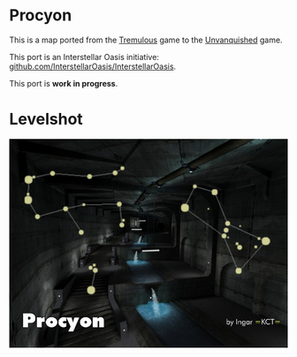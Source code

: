Procyon
=======

This is a map ported from the [Tremulous](https://tremulous.net) game to the [Unvanquished](https://unvanquished.net) game.

This port is an Interstellar Oasis initiative: [github.com/InterstellarOasis/InterstellarOasis](https://github.com/InterstellarOasis/InterstellarOasis).

This port is **work in progress**.


# Levelshot

![Levelshot](meta/procyon/procyon.jpg)

